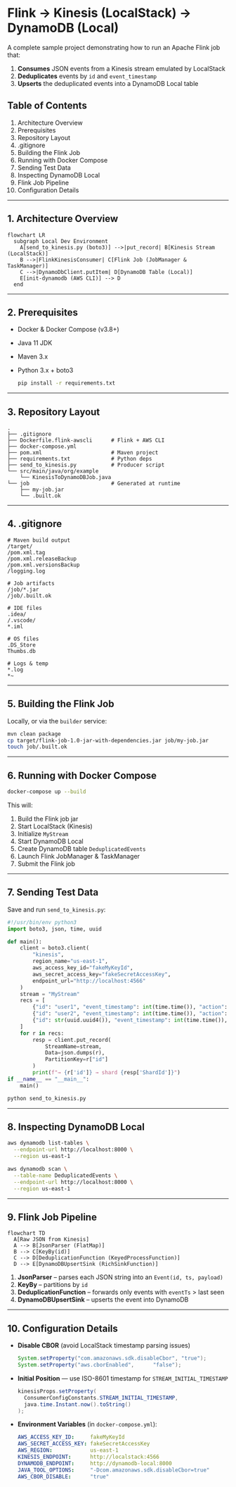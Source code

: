 # Flink → Kinesis (LocalStack) → DynamoDB (Local)

A complete sample project demonstrating how to run an Apache Flink job that:

1. **Consumes** JSON events from a Kinesis stream emulated by LocalStack
2. **Deduplicates** events by `id` and `event_timestamp`
3. **Upserts** the deduplicated events into a DynamoDB Local table

## Table of Contents

1. Architecture Overview
2. Prerequisites
3. Repository Layout
4. .gitignore
5. Building the Flink Job
6. Running with Docker Compose
7. Sending Test Data
8. Inspecting DynamoDB Local
9. Flink Job Pipeline
10. Configuration Details

---

## 1. Architecture Overview

```mermaid
flowchart LR
  subgraph Local Dev Environment
    A[send_to_kinesis.py (boto3)] -->|put_record| B[Kinesis Stream (LocalStack)]
    B -->|FlinkKinesisConsumer| C[Flink Job (JobManager & TaskManager)]
    C -->|DynamoDbClient.putItem| D[DynamoDB Table (Local)]
    E[init-dynamodb (AWS CLI)] --> D
  end
```

---

## 2. Prerequisites

* Docker & Docker Compose (v3.8+)
* Java 11 JDK
* Maven 3.x
* Python 3.x + boto3

  ```bash
  pip install -r requirements.txt
  ```

---

## 3. Repository Layout

```
.
├── .gitignore
├── Dockerfile.flink-awscli      # Flink + AWS CLI
├── docker-compose.yml
├── pom.xml                      # Maven project
├── requirements.txt             # Python deps
├── send_to_kinesis.py           # Producer script
└── src/main/java/org/example
    └── KinesisToDynamoDBJob.java
└── job                          # Generated at runtime
    ├── my-job.jar
    └── .built.ok
```

---

## 4. .gitignore

```
# Maven build output
/target/
/pom.xml.tag
/pom.xml.releaseBackup
/pom.xml.versionsBackup
/logging.log

# Job artifacts
/job/*.jar
/job/.built.ok

# IDE files
.idea/
/.vscode/
*.iml

# OS files
.DS_Store
Thumbs.db

# Logs & temp
*.log
*~
```

---

## 5. Building the Flink Job

Locally, or via the `builder` service:

```bash
mvn clean package
cp target/flink-job-1.0-jar-with-dependencies.jar job/my-job.jar
touch job/.built.ok
```

---

## 6. Running with Docker Compose

```bash
docker-compose up --build
```

This will:

1. Build the Flink job jar
2. Start LocalStack (Kinesis)
3. Initialize `MyStream`
4. Start DynamoDB Local
5. Create DynamoDB table `DeduplicatedEvents`
6. Launch Flink JobManager & TaskManager
7. Submit the Flink job

---

## 7. Sending Test Data

Save and run `send_to_kinesis.py`:

```python
#!/usr/bin/env python3
import boto3, json, time, uuid

def main():
    client = boto3.client(
        "kinesis",
        region_name="us-east-1",
        aws_access_key_id="fakeMyKeyId",
        aws_secret_access_key="fakeSecretAccessKey",
        endpoint_url="http://localhost:4566"
    )
    stream = "MyStream"
    recs = [
        {"id": "user1", "event_timestamp": int(time.time()), "action": "click"},
        {"id": "user2", "event_timestamp": int(time.time()), "action": "purchase"},
        {"id": str(uuid.uuid4()), "event_timestamp": int(time.time()), "action": "login"},
    ]
    for r in recs:
        resp = client.put_record(
            StreamName=stream,
            Data=json.dumps(r),
            PartitionKey=r["id"]
        )
        print(f"→ {r['id']} → shard {resp['ShardId']}")
if __name__ == "__main__":
    main()
```

```bash
python send_to_kinesis.py
```

---

## 8. Inspecting DynamoDB Local

```bash
aws dynamodb list-tables \
  --endpoint-url http://localhost:8000 \
  --region us-east-1

aws dynamodb scan \
  --table-name DeduplicatedEvents \
  --endpoint-url http://localhost:8000 \
  --region us-east-1
```

---

## 9. Flink Job Pipeline

```mermaid
flowchart TD
  A[Raw JSON from Kinesis]
  A --> B[JsonParser (FlatMap)]
  B --> C[KeyBy(id)]
  C --> D[DeduplicationFunction (KeyedProcessFunction)]
  D --> E[DynamoDBUpsertSink (RichSinkFunction)]
```

1. **JsonParser** – parses each JSON string into an `Event(id, ts, payload)`
2. **KeyBy** – partitions by `id`
3. **DeduplicationFunction** – forwards only events with `eventTs` > last seen
4. **DynamoDBUpsertSink** – upserts the event into DynamoDB

---

## 10. Configuration Details

* **Disable CBOR** (avoid LocalStack timestamp parsing issues)

  ```java
  System.setProperty("com.amazonaws.sdk.disableCbor", "true");
  System.setProperty("aws.cborEnabled",      "false");
  ```
* **Initial Position** — use ISO-8601 timestamp for `STREAM_INITIAL_TIMESTAMP`

  ```java
  kinesisProps.setProperty(
    ConsumerConfigConstants.STREAM_INITIAL_TIMESTAMP,
    java.time.Instant.now().toString()
  );
  ```
* **Environment Variables** (in `docker-compose.yml`):

  ```yaml
  AWS_ACCESS_KEY_ID:     fakeMyKeyId
  AWS_SECRET_ACCESS_KEY: fakeSecretAccessKey
  AWS_REGION:            us-east-1
  KINESIS_ENDPOINT:      http://localstack:4566
  DYNAMODB_ENDPOINT:     http://dynamodb-local:8000
  JAVA_TOOL_OPTIONS:     "-Dcom.amazonaws.sdk.disableCbor=true"
  AWS_CBOR_DISABLE:      "true"
  ```

```
```
